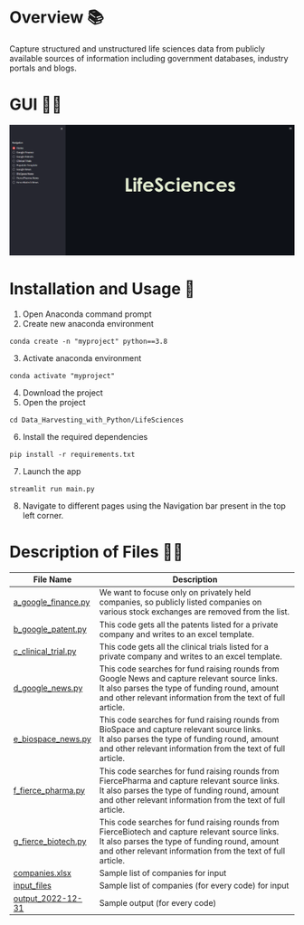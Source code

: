 # Overview 📚
Capture structured and unstructured life sciences data from publicly available sources of information including government databases, industry portals and blogs.

# GUI 👨‍💻
![gui](https://github.com/AparGarg99/Data_Harvesting_with_Python/blob/master/LifeSciences/gui_ss.png)<br>

# Installation and Usage 🔌
1. Open Anaconda command prompt
2. Create new anaconda environment
```
conda create -n "myproject" python==3.8
```
3. Activate anaconda environment
```
conda activate "myproject"
```
4. Download the project
5. Open the project
```
cd Data_Harvesting_with_Python/LifeSciences
```
6. Install the required dependencies
```
pip install -r requirements.txt
```
7. Launch the app
```
streamlit run main.py
```
8. Navigate to different pages using the Navigation bar present in the top left corner.


# Description of Files 👨‍🏫

File Name                                                                                            |  Description
-----------------                                                                                    |--------------------------------------------------------------------------
[a_google_finance.py](https://github.com/AparGarg99/Data_Harvesting_with_Python/blob/master/LifeSciences/backend/a_google_finance.py)     |  We want to focuse only on privately held companies, so publicly listed companies on various stock exchanges are removed from the list.
[b_google_patent.py](https://github.com/AparGarg99/Data_Harvesting_with_Python/blob/master/LifeSciences/backend/b_google_patent.py)     |  This code gets all the patents listed for a private company and writes to an excel template.
[c_clinical_trial.py](https://github.com/AparGarg99/Data_Harvesting_with_Python/blob/master/LifeSciences/backend/c_clinical_trial.py)     |  This code gets all the clinical trials listed for a private company and writes to an excel template.
[d_google_news.py](https://github.com/AparGarg99/Data_Harvesting_with_Python/blob/master/LifeSciences/backend/d_google_news.py)     |  This code searches for fund raising rounds from Google News and capture relevant source links.<br />It also parses the type of funding round, amount and other relevant information from the text of full article. 
[e_biospace_news.py](https://github.com/AparGarg99/Data_Harvesting_with_Python/blob/master/LifeSciences/backend/e_biospace_news.py)     |  This code searches for fund raising rounds from BioSpace and capture relevant source links.<br />It also parses the type of funding round, amount and other relevant information from the text of full article.
[f_fierce_pharma.py](https://github.com/AparGarg99/Data_Harvesting_with_Python/blob/master/LifeSciences/backend/f_fierce_pharma.py)     |  This code searches for fund raising rounds from FiercePharma and capture relevant source links.<br />It also parses the type of funding round, amount and other relevant information from the text of full article.
[g_fierce_biotech.py](https://github.com/AparGarg99/Data_Harvesting_with_Python/blob/master/LifeSciences/backend/g_fierce_biotech.py)     |  This code searches for fund raising rounds from FierceBiotech and capture relevant source links.<br />It also parses the type of funding round, amount and other relevant information from the text of full article.
[companies.xlsx](https://github.com/AparGarg99/Data_Harvesting_with_Python/blob/master/LifeSciences/companies.xlsx) |  Sample list of companies for input
[input_files](https://github.com/AparGarg99/Data_Harvesting_with_Python/tree/master/LifeSciences/input_files) |  Sample list of companies (for every code) for input
[output_2022-12-31](https://github.com/AparGarg99/Data_Harvesting_with_Python/tree/master/LifeSciences/output_2022-12-31) | Sample output (for every code)
